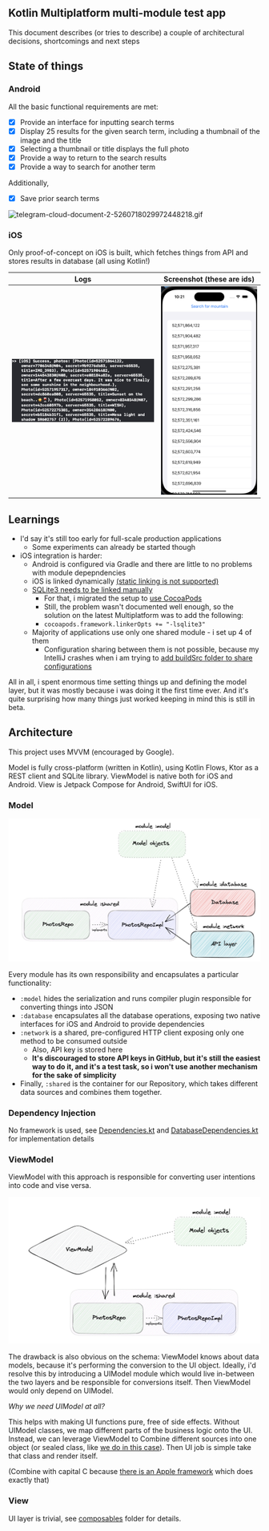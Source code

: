 ## Kotlin Multiplatform multi-module test app

This document describes (or tries to describe) a couple of architectural decisions, shortcomings and next steps

## State of things

### Android
All the basic functional requirements are met:
* [x] Provide an interface for inputting search terms
* [x] Display 25 results for the given search term, including a thumbnail of the image and the title
* [x] Selecting a thumbnail or title displays the full photo
* [x] Provide a way to return to the search results
* [x] Provide a way to search for another term

Additionally,
* [x] Save prior search terms

![telegram-cloud-document-2-5260718029972448218.gif](images%2Ftelegram-cloud-document-2-5260718029972448218.gif)

### iOS
Only proof-of-concept on iOS is built, which fetches things from API and stores results in database (all using Kotlin!)


| Logs                                   | Screenshot (these are ids)                         |
|----------------------------------------|----------------------------------------------------|
| ![ios-logs.png](images%2Fios-logs.png) | ![ios-screenshot.png](images%2Fios-screenshot.png) |

## Learnings
* I'd say it's still too early for full-scale production applications
  * Some experiments can already be started though
* iOS integration is harder:
  * Android is configured via Gradle and there are little to no problems with module depepndencies
  * iOS is linked dynamically [(static linking is not supported)](https://github.com/cashapp/sqldelight/issues/1442#issuecomment-1295857391)
  * [SQLite3 needs to be linked manually](https://github.com/cashapp/sqldelight/issues/1442)
    * For that, i migrated the setup to [use CocoaPods](https://kotlinlang.org/docs/native-cocoapods.html#set-up-an-environment-to-work-with-cocoapods)
    * Still, the problem wasn't documented well enough, so the solution on the latest Multiplatform was to add the following: 
    * `cocoapods.framework.linkerOpts += "-lsqlite3"`
  * Majority of applications use only one shared module - i set up 4 of them
    * Configuration sharing between them is not possible, because my IntelliJ crashes when i am trying to [add buildSrc folder to share configurations](https://docs.gradle.org/current/userguide/custom_plugins.html#sec:packaging_a_plugin) 

All in all, i spent enormous time setting things up and defining the model layer, but it was mostly because i was doing it the first time ever. And it's quite surprising how many things just worked keeping in mind this is still in beta.

## Architecture

This project uses MVVM (encouraged by Google).

Model is fully cross-platform (written in Kotlin), using Kotlin Flows, Ktor as a REST client and SQLite library.
ViewModel is native both for iOS and Android.
View is Jetpack Compose for Android, SwiftUI for iOS. 

### Model

![architecture-model.png](images%2Farchitecture-model.png)

Every module has its own responsibility and encapsulates a particular functionality:
* `:model` hides the serialization and runs compiler plugin responsible for converting things into JSON
* `:database` encapsulates all the database operations, exposing two native interfaces for iOS and Android to provide dependencies
* `:network` is a shared, pre-configured HTTP client exposing only one method to be consumed outside
  * Also, API key is stored here
  * **It's discouraged to store API keys in GitHub, but it's still the easiest way to do it, and it's a test task, so i won't use another mechanism for the sake of simplicity**
* Finally, `:shared` is the container for our Repository, which takes different data sources and combines them together. 

### Dependency Injection

No framework is used, see [Dependencies.kt](shared%2Fsrc%2FcommonMain%2Fkotlin%2Fcom%2Fexample%2Fwbdtestapp%2Fdi%2FDependencies.kt) and [DatabaseDependencies.kt](database%2Fsrc%2FcommonMain%2Fkotlin%2Fcom%2Fexample%2Fwbdtestapp%2Fdatabase%2FDatabaseDependencies.kt) for implementation details

### ViewModel

ViewModel with this approach is responsible for converting user intentions into code and vise versa. 

![architecture-vm.png](images%2Farchitecture-vm.png)

The drawback is also obvious on the schema: ViewModel knows about data models, because it's performing the conversion to the UI object. 
Ideally, i'd resolve this by introducing a UIModel module which would live in-between the two layers and be responsible for conversions itself. 
Then ViewModel would only depend on UIModel. 

*Why we need UIModel at all?*

This helps with making UI functions pure, free of side effects. Without UIModel classes, we map different parts of the business logic onto the UI. Instead, we can leverage ViewModel to Combine different sources into one object (or sealed class, like [we do in this case](androidApp%2Fsrc%2Fmain%2Fjava%2Fcom%2Fexample%2Fwbdtestapp%2Fandroid%2Fviewmodel%2FSearchResultsViewModel.kt)). Then UI job is simple take that class and render itself.

(Combine with capital C because [there is an Apple framework](https://developer.apple.com/documentation/combine) which does exactly that)
### View 

UI layer is trivial, see [composables](androidApp%2Fsrc%2Fmain%2Fjava%2Fcom%2Fexample%2Fwbdtestapp%2Fandroid%2Fcomposables) folder for details. 